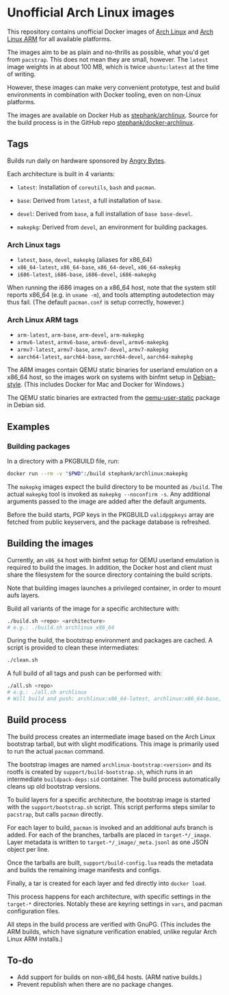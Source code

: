 # Unofficial Arch Linux images

This repository contains unofficial Docker images of [Arch Linux] and
[Arch Linux ARM] for all available platforms.

The images aim to be as plain and no-thrills as possible, what you'd get from
`pacstrap`. This does not mean they are small, however. The `latest` image
weights in at about 100 MB, which is twice `ubuntu:latest` at the time of
writing.

However, these images can make very convenient prototype, test and build
environments in combination with Docker tooling, even on non-Linux platforms.

The images are available on Docker Hub as [stephank/archlinux]. Source for the
build process is in the GitHub repo [stephank/docker-archlinux].

 [Arch Linux]: https://www.archlinux.org/
 [Arch Linux ARM]: https://archlinuxarm.org/
 [stephank/archlinux]: https://hub.docker.com/r/stephank/archlinux/
 [stephank/docker-archlinux]: https://github.com/stephank/docker-archlinux

## Tags

Builds run daily on hardware sponsored by [Angry Bytes].

Each architecture is built in 4 variants:

 - `latest`: Installation of `coreutils`, `bash` and `pacman`.

 - `base`: Derived from `latest`, a full installation of `base`.

 - `devel`: Derived from `base`, a full installation of `base base-devel`.

 - `makepkg`: Derived from `devel`, an environment for building packages.

 [Angry Bytes]: https://angrybytes.com/

### Arch Linux tags

 - `latest`, `base`, `devel`, `makepkg` (aliases for x86_64)
 - `x86_64-latest`, `x86_64-base`, `x86_64-devel`, `x86_64-makepkg`
 - `i686-latest`, `i686-base`, `i686-devel`, `i686-makepkg`

When running the i686 images on a x86_64 host, note that the system still
reports x86_64 (e.g. in `uname -m`), and tools attempting autodetection may
thus fail. (The default `pacman.conf` is setup correctly, however.)

### Arch Linux ARM tags

 - `arm-latest`, `arm-base`, `arm-devel`, `arm-makepkg`
 - `armv6-latest`, `armv6-base`, `armv6-devel`, `armv6-makepkg`
 - `armv7-latest`, `armv7-base`, `armv7-devel`, `armv7-makepkg`
 - `aarch64-latest`, `aarch64-base`, `aarch64-devel`, `aarch64-makepkg`

The ARM images contain QEMU static binaries for userland emulation on a x86_64
host, so the images work on systems with binfmt setup in [Debian-style]. (This
includes Docker for Mac and Docker for Windows.)

The QEMU static binaries are extracted from the [qemu-user-static] package in
Debian sid.

 [Debian-style]: https://wiki.debian.org/QemuUserEmulation
 [qemu-user-static]: https://packages.debian.org/sid/qemu-user-static

## Examples

### Building packages

In a directory with a PKGBUILD file, run:

```bash
docker run --rm -v "$PWD":/build stephank/archlinux:makepkg
```

The `makepkg` images expect the build directory to be mounted as `/build`. The
actual `makepkg` tool is invoked as `makepkg --noconfirm -s`. Any additional
arguments passed to the image are added after the default arguments.

Before the build starts, PGP keys in the PKGBUILD `validpgpkeys` array are
fetched from public keyservers, and the package database is refreshed.

## Building the images

Currently, an `x86_64` host with binfmt setup for QEMU userland emulation is
required to build the images. In addition, the Docker host and client must
share the filesystem for the source directory containing the build scripts.

Note that building images launches a privileged container, in order to mount
aufs layers.

Build all variants of the image for a specific architecture with:

```bash
./build.sh <repo> <architecture>
# e.g.: ./build.sh archlinux x86_64
```

During the build, the bootstrap environment and packages are cached. A script
is provided to clean these intermediates:

```bash
./clean.sh
```

A full build of all tags and push can be performed with:

```bash
./all.sh <repo>
# e.g.: ./all.sh archlinux
# Will build and push: archlinux:x86_64-latest, archlinux:x86_64-base, etc.
```

## Build process

The build process creates an intermediate image based on the Arch Linux
bootstrap tarball, but with slight modifications. This image is primarily used
to run the actual `pacman` command.

The bootstrap images are named `archlinux-bootstrap:<version>` and its rootfs
is created by `support/build-bootstrap.sh`, which runs in an intermediate
`buildpack-deps:sid` container. The build process automatically cleans up old
bootstrap versions.

To build layers for a specific architecture, the bootstrap image is started
with the `support/bootstrap.sh` script. This script performs steps similar to
`pacstrap`, but calls `pacman` directly.

For each layer to build, `pacman` is invoked and an additional aufs branch is
added. For each of the branches, tarballs are placed in `target-*/_image`.
Layer metadata is written to `target-*/_image/_meta.jsonl` as one JSON object
per line.

Once the tarballs are built, `support/build-config.lua` reads the metadata and
builds the remaining image manifests and configs.

Finally, a tar is created for each layer and fed directly into `docker load`.

This process happens for each architecture, with specific settings in the
`target-*` directories. Notably these are keyring settings in `vars`, and
pacman configuration files.

All steps in the build process are verified with GnuPG. (This includes the ARM
builds, which have signature verification enabled, unlike regular Arch Linux
ARM installs.)

## To-do

 - Add support for builds on non-x86_64 hosts. (ARM native builds.)
 - Prevent republish when there are no package changes.
